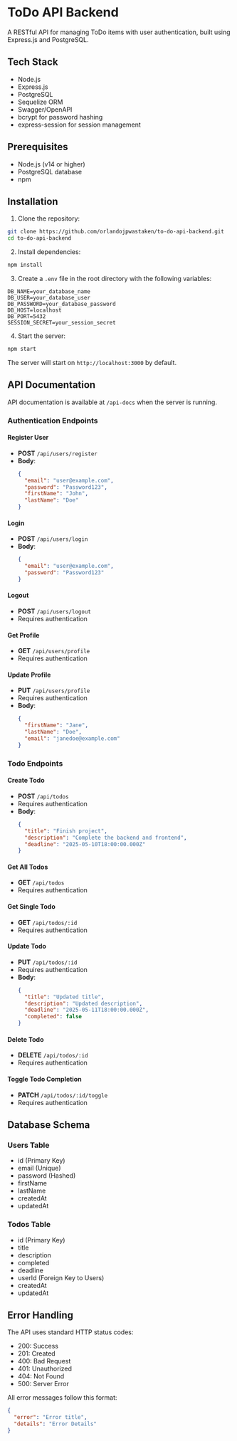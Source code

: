 # ToDo API Backend

A RESTful API for managing ToDo items with user authentication, built using Express.js and PostgreSQL.



## Tech Stack

- Node.js
- Express.js
- PostgreSQL
- Sequelize ORM
- Swagger/OpenAPI
- bcrypt for password hashing
- express-session for session management

## Prerequisites

- Node.js (v14 or higher)
- PostgreSQL database
- npm

## Installation

1. Clone the repository:
```bash
git clone https://github.com/orlandojpwastaken/to-do-api-backend.git
cd to-do-api-backend
```

2. Install dependencies:
```bash
npm install
```

3. Create a `.env` file in the root directory with the following variables:
```env
DB_NAME=your_database_name
DB_USER=your_database_user
DB_PASSWORD=your_database_password
DB_HOST=localhost
DB_PORT=5432
SESSION_SECRET=your_session_secret
```

4. Start the server:
```bash
npm start
```

The server will start on `http://localhost:3000` by default.

## API Documentation

API documentation is available at `/api-docs` when the server is running.

### Authentication Endpoints

#### Register User
- **POST** `/api/users/register`
- **Body**:
  ```json
  {
    "email": "user@example.com",
    "password": "Password123",
    "firstName": "John",
    "lastName": "Doe"
  }
  ```

#### Login
- **POST** `/api/users/login`
- **Body**:
  ```json
  {
    "email": "user@example.com",
    "password": "Password123"
  }
  ```

#### Logout
- **POST** `/api/users/logout`
- Requires authentication

#### Get Profile
- **GET** `/api/users/profile`
- Requires authentication

#### Update Profile
- **PUT** `/api/users/profile`
- Requires authentication
- **Body**:
  ```json
  {
    "firstName": "Jane",
    "lastName": "Doe",
    "email": "janedoe@example.com"
  }
  ```

### Todo Endpoints

#### Create Todo
- **POST** `/api/todos`
- Requires authentication
- **Body**:
  ```json
  {
    "title": "Finish project",
    "description": "Complete the backend and frontend",
    "deadline": "2025-05-10T18:00:00.000Z"
  }
  ```

#### Get All Todos
- **GET** `/api/todos`
- Requires authentication

#### Get Single Todo
- **GET** `/api/todos/:id`
- Requires authentication

#### Update Todo
- **PUT** `/api/todos/:id`
- Requires authentication
- **Body**:
  ```json
  {
    "title": "Updated title",
    "description": "Updated description",
    "deadline": "2025-05-11T18:00:00.000Z",
    "completed": false
  }
  ```

#### Delete Todo
- **DELETE** `/api/todos/:id`
- Requires authentication

#### Toggle Todo Completion
- **PATCH** `/api/todos/:id/toggle`
- Requires authentication

## Database Schema

### Users Table
- id (Primary Key)
- email (Unique)
- password (Hashed)
- firstName
- lastName
- createdAt
- updatedAt

### Todos Table
- id (Primary Key)
- title
- description
- completed
- deadline
- userId (Foreign Key to Users)
- createdAt
- updatedAt

## Error Handling

The API uses standard HTTP status codes:
- 200: Success
- 201: Created
- 400: Bad Request
- 401: Unauthorized
- 404: Not Found
- 500: Server Error

All error messages follow this format:
```json
{
  "error": "Error title",
  "details": "Error Details"
}
```